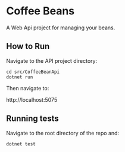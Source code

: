 # Coffee Beans
A Web Api project for managing your beans.

## How to Run

Navigate to the API project directory:
```
cd src/CoffeeBeanApi
dotnet run
```

Then navigate to:

http://localhost:5075

## Running tests
Navigate to the root directory of the repo and:
```
dotnet test
```
